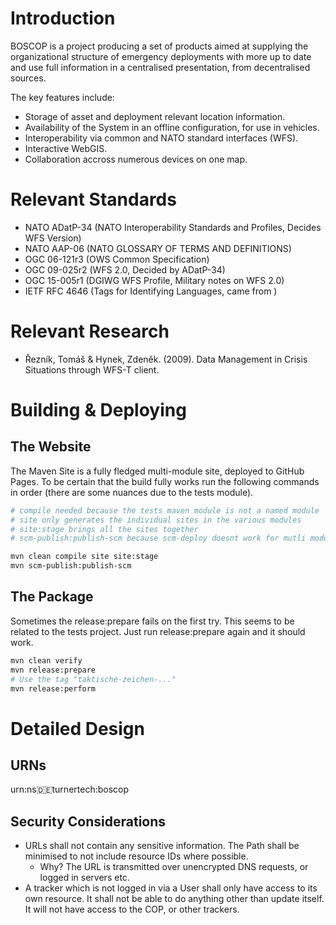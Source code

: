 # Introduction

BOSCOP is a project producing a set of products aimed at supplying the organizational structure of emergency deployments with more up to date and use full information in a centralised presentation, from decentralised sources.

The key features include:

- Storage of asset and deployment relevant location information.
- Availability of the System in an offline configuration, for use in vehicles.
- Interoperability via common and NATO standard interfaces (WFS).
- Interactive WebGIS.
- Collaboration accross numerous devices on one map.

# Relevant Standards

- NATO ADatP-34 (NATO Interoperability Standards and Profiles, Decides WFS Version)
- NATO AAP-06 (NATO GLOSSARY OF TERMS AND DEFINITIONS)
- OGC 06-121r3 (OWS Common Specification)
- OGC 09-025r2 (WFS 2.0, Decided by ADatP-34)
- OGC 15-005r1 (DGIWG WFS Profile, Military notes on WFS 2.0)
- IETF RFC 4646 (Tags for Identifying Languages, came from )

# Relevant Research

- Řezník, Tomáš & Hynek, Zdeněk. (2009). Data Management in Crisis Situations through WFS-T client.

# Building & Deploying

## The Website

The Maven Site is a fully fledged multi-module site, deployed to GitHub Pages. To be certain that the build fully works run the following commands in order (there are some nuances due to the tests module).

```bash
# compile needed because the tests maven module is not a named module
# site only generates the individual sites in the various modules
# site:stage brings all the sites together
# scm-publish:publish-scm because scm-deploy doesnt work for mutli module at time of writing

mvn clean compile site site:stage
mvn scm-publish:publish-scm
```

## The Package

Sometimes the release:prepare fails on the first try. This seems to be related to the tests project. Just run release:prepare again and it should work.

```bash
mvn clean verify
mvn release:prepare
# Use the tag "taktische-zeichen-..."
mvn release:perform
```

# Detailed Design

## URNs

urn:ns:de:turnertech:boscop

## Security Considerations

- URLs shall not contain any sensitive information. The Path shall be minimised to not include resource IDs where possible. 
    - Why? The URL is transmitted over unencrypted DNS requests, or logged in servers etc.
- A tracker which is not logged in via a User shall only have access to its own resource. It shall not be able to do anything other than update itself. It will not have access to the COP, or other trackers.


